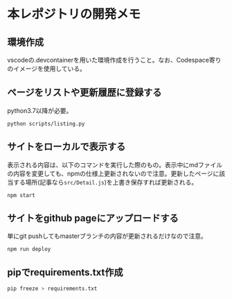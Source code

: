 # 本レポジトリの開発メモ
## 環境作成
vscodeの.devcontainerを用いた環境作成を行うこと。なお、Codespace寄りのイメージを使用している。

## ページをリストや更新履歴に登録する
python3.7以降が必要。
```
python scripts/listing.py
```

## サイトをローカルで表示する
表示される内容は、以下のコマンドを実行した際のもの。表示中にmdファイルの内容を変更しても、npmの仕様上更新されないので注意。更新したページに該当する場所(記事なら`src/Detail.js`)を上書き保存すれば更新される。
```
npm start
```

## サイトをgithub pageにアップロードする
単にgit pushしてもmasterブランチの内容が更新されるだけなので注意。
```
npm run deploy
```

## pipでrequirements.txt作成
```bash
pip freeze > requirements.txt
```